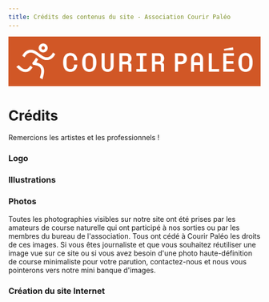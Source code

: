 ```yaml
---
title: Crédits des contenus du site - Association Courir Paléo
---
```

![Courir Paleo](/assets/images/Logo-Courir-Paleo-long-orange-1200px.png)
# Crédits

Remercions les artistes et les professionnels&nbsp;!

### Logo

### Illustrations

### Photos
Toutes les photographies visibles sur notre site ont été prises par les amateurs de course naturelle qui ont participé à nos sorties ou par les membres du bureau de l'association. Tous ont cédé à Courir Paléo les droits de ces images.
Si vous êtes journaliste et que vous souhaitez réutiliser une image vue sur ce site ou si vous avez besoin d'une photo haute-définition de course minimaliste pour votre parution, contactez-nous et nous vous pointerons vers notre mini banque d'images.

### Création du site Internet

